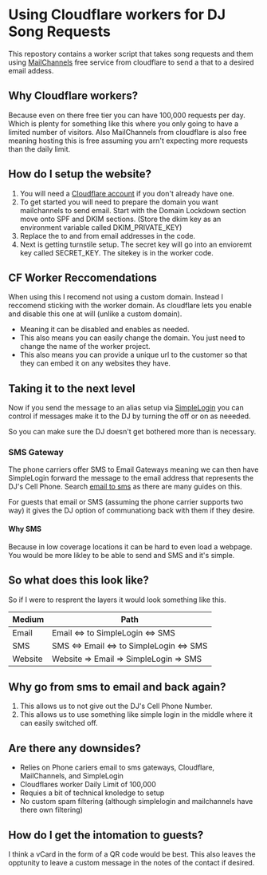 # Using Cloudflare workers for DJ Song Requests

This repostory contains a worker script that takes song requests and them using [MailChannels](https://support.mailchannels.com/hc/en-us/articles/4565898358413-Sending-Email-from-Cloudflare-Workers-using-MailChannels-Send-API) free service from cloudflare to send a that to a desired email addess.

## Why Cloudflare workers?

Because even on there free tier you can have 100,000 requests per day. Which is plenty for something like this where you only going to have a limited number of visitors. Also MailChannels from cloudflare is also free meaning hosting this is free assuming you arn't expecting more requests than the daily limit.


## How do I setup the website?

1. You will need a [Cloudflare account](https://developers.cloudflare.com/learning-paths/get-started/account-setup/create-account/#create-an-account) if you don't already have one.
1. To get started you will need to prepare the domain you want mailchannels to send email. Start with the Domain Lockdown section move onto SPF and DKIM sections. (Store the dkim key as an environment variable called DKIM_PRIVATE_KEY)
2. Replace the to and from email addresses in the code.
3. Next is getting turnstile setup. The secret key will go into an envioremt key called SECRET_KEY. The sitekey is in the worker code.


## CF Worker Reccomendations

When using this I recomend not using a custom domain. Instead I reccomend sticking with the worker domain. As cloudflare lets you enable and disable this one at will (unlike a custom domain). 

* Meaning it can be disabled and enables as needed.
* This also means you can easily change the domain. You just need to change the name of the worker project.
* This also means you can provide a unique url to the customer so that they can embed it on any websites they have.

## Taking it to the next level
Now if you send the message to an alias setup via [SimpleLogin](https://simplelogin.io) you can control if messages make it to the DJ by turning the off or on as neeeded. 

So you can make sure the DJ doesn't get bothered more than is necessary.  

### SMS Gateway

The phone carriers offer SMS to Email Gateways meaning we can then have SimpleLogin forward the message to the email address that represents the DJ's Cell Phone. Search [email to sms](https://duckduckgo.com/?q=email+to+sms) as there are many guides on this.

For guests that email or SMS (assuming the phone carrier supports two way) it gives the DJ option of communationg back with them if they desire.

#### Why SMS

Because in low coverage locations it can be hard to even load a webpage. You would be more likley to be able to send and SMS and it's simple.

## So what does this look like?

So if I were to resprent the layers it would look something like this.


| Medium | Path | 
| -------- | -------- |
| Email     | Email <=> to SimpleLogin <=> SMS     |
| SMS     | SMS <=> Email <=> to SimpleLogin <=> SMS     |
| Website     | Website => Email => SimpleLogin => SMS     |


## Why go from sms to email and back again?

1. This allows us to not give out the DJ's Cell Phone Number.
1. This allows us to use something like simple login in the middle where it can easily switched off.

 
## Are there any downsides?

* Relies on Phone cariers email to sms gateways, Cloudflare, MailChannels, and SimpleLogin
* Cloudflares worker Daily Limit of 100,000
* Requies a bit of technical knoledge to setup
* No custom spam filtering (although simplelogin and mailchannels have there own filtering)

## How do I get the intomation to guests?

I think a vCard in the form of a QR code would be best. This also leaves the opptunity to leave a custom message in the notes of the contact if desired.
